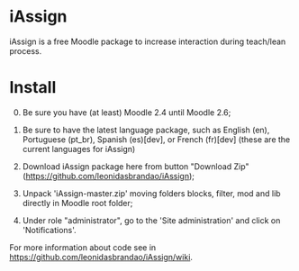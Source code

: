 iAssign
=======

iAssign is a free Moodle package to increase interaction during teach/lean process.

Install
=======
0) Be sure you have (at least) Moodle 2.4 until Moodle 2.6;

1) Be sure to have the latest language package, such as English (en), Portuguese (pt_br), Spanish (es)[dev], or French (fr)[dev] (these are the current languages for iAssign)

2) Download iAssign package here from button "Download Zip" (https://github.com/leonidasbrandao/iAssign);

3) Unpack 'iAssign-master.zip' moving folders blocks, filter, mod and lib directly in Moodle root folder;

4) Under role "administrator", go to the 'Site administration' and click on 'Notifications'.

For more information about code see in https://github.com/leonidasbrandao/iAssign/wiki.
